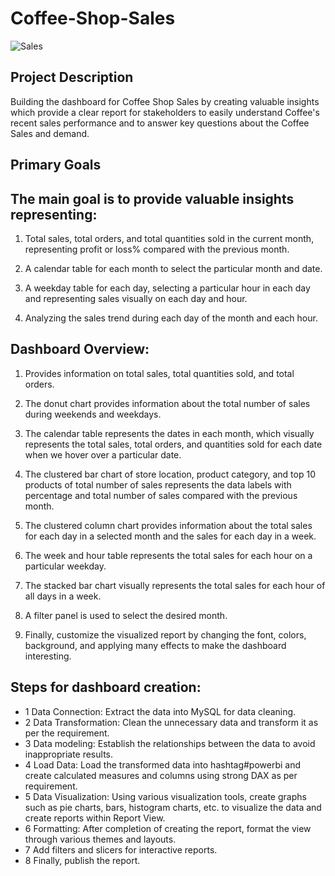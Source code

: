 # Coffee-Shop-Sales

![Sales](https://github.com/Johar2503/Coffee-Shop-Sales/blob/main/Coffee%20Shop%20Sales/coffee_shop_sales.pbix)

## Project Description
Building the dashboard for Coffee Shop Sales by creating valuable insights which provide a clear report for stakeholders to easily understand Coffee's recent sales performance and to answer key questions about the Coffee Sales and demand.

## Primary Goals
## The main goal is to provide valuable insights representing:

1) Total sales, total orders, and total quantities sold in the current month, representing profit or loss% compared with the previous month.
   
2) A calendar table for each month to select the particular month and date.

3) A weekday table for each day, selecting a particular hour in each day and representing sales visually on each day and hour.

4) Analyzing the sales trend during each day of the month and each hour. 

## Dashboard Overview:
1) Provides information on total sales, total quantities sold, and total orders.

2) The donut chart provides information about the total number of sales during weekends and weekdays.

3) The calendar table represents the dates in each month, which visually represents the total sales, total orders, and quantities sold for each date when we hover over a particular date.

4) The clustered bar chart of store location, product category, and top 10 products of total number of sales represents the data labels with percentage and total number of sales compared with the previous month.

5) The clustered column chart provides information about the total sales for each day in a selected month and the sales for each day in a week.

6) The week and hour table represents the total sales for each hour on a particular weekday.

7) The stacked bar chart visually represents the total sales for each hour of all days in a week.

8) A filter panel is used to select the desired month.

9) Finally, customize the visualized report by changing the font, colors, background, and applying many effects to make the dashboard interesting.

## Steps for dashboard creation:
- 1 Data Connection: Extract the data into MySQL for data cleaning.
- 2 Data Transformation: Clean the unnecessary data and transform it as per the requirement.
- 3 Data modeling: Establish the relationships between the data to avoid inappropriate results.
- 4 Load Data: Load the transformed data into hashtag#powerbi and create calculated measures and columns using strong DAX as per requirement.
- 5 Data Visualization: Using various visualization tools, create graphs such as pie charts, bars, histogram charts, etc. to visualize the data and create reports within Report View.
- 6 Formatting: After completion of creating the report, format the view through various themes and layouts.
- 7 Add filters and slicers for interactive reports.
- 8 Finally, publish the report.

